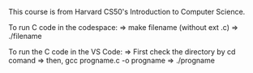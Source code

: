 This course is from Harvard CS50's Introduction to Computer Science. 

To run C code in the codespace:
=> make filename (without ext .c)
=> ./filename

To run the C code in the VS Code:
=> First check the directory by cd comand
=> then, gcc progname.c -o progname
=> ./progname